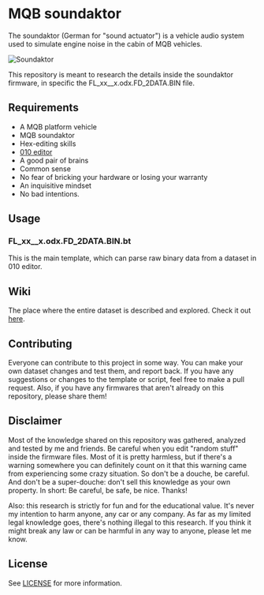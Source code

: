 # MQB soundaktor

The soundaktor (German for "sound actuator") is a vehicle audio system used to simulate engine noise in the cabin of MQB vehicles.

![Soundaktor](https://github.com/jilleb/mqb-soundaktor/blob/9e37063de8729258620701f0f63c91376dcf7cd0/images/soundaktor.png)

This repository is meant to research the details inside the soundaktor firmware, in specific the FL_xx__x.odx.FD_2DATA.BIN file. 


## Requirements
- A MQB platform vehicle
- MQB soundaktor
- Hex-editing skills
- [010 editor](https://www.sweetscape.com/010editor/)
- A good pair of brains
- Common sense
- No fear of bricking your hardware or losing your warranty
- An inquisitive mindset
- No bad intentions.

## Usage

### FL_xx__x.odx.FD_2DATA.BIN.bt
This is the main template, which can parse raw binary data from a dataset in 010 editor.


## Wiki
The place where the entire dataset is described and explored. Check it out [here](../..//wiki).

## Contributing

Everyone can contribute to this project in some way. You can make your own dataset changes and test them, and report back. If you have any suggestions or changes to the template or script, feel free to make a pull request. Also, if you have any firmwares that aren't already on this repository, please share them!

## Disclaimer

Most of the knowledge shared on this repository was gathered, analyzed and tested by me and friends. Be careful when you edit "random stuff" inside the firmware files. Most of it is pretty harmless, but if there's a warning somewhere you can definitely count on it that this warning came from experiencing some crazy situation. So don't be a douche, be careful. And don't be a super-douche: don't sell this knowledge as your own property. In short: Be careful, be safe, be nice. Thanks!

Also: this research is strictly for fun and for the educational value. It's never my intention to harm anyone, any car or any company. As far as my limited legal knowledge goes, there's nothing illegal to this research. If you think it might break any law or can be harmful in any way to anyone, please let me know. 

<!-- LICENSE -->
## License
See [LICENSE](https://github.com/jilleb/mqb-soundaktor/blob/main/LICENSE)	 for more information.
